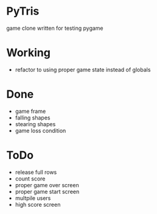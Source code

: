 # PyTris

game clone written for testing pygame

# Working
+ refactor to using proper game state instead of globals

# Done
+ game frame
+ falling shapes
+ stearing shapes
+ game loss condition

# ToDo
+ release full rows
+ count score
+ proper game over screen
+ proper game start screen
+ multpile users
+ high score screen


